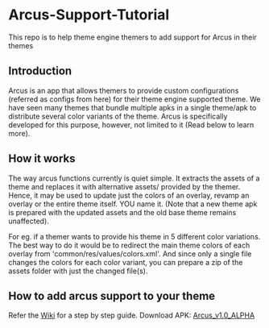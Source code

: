 # Arcus-Support-Tutorial
This repo is to help theme engine themers to add support for Arcus in their themes

Introduction
------------

Arcus is an app that allows themers to provide custom configurations (referred as configs from here) for their theme engine supported theme. We have seen many themes that bundle multiple apks in a single theme/apk to distribute several color variants of the theme. Arcus is specifically developed for this purpose, however, not limited to it (Read below to learn more).

How it works
---------------

The way arcus functions currently is quiet simple. It extracts the assets of a theme and replaces it with alternative assets/ provided by the themer. Hence, it may be used to update just the colors of an overlay, revamp an overlay or the entire theme itself. YOU name it. (Note that a new theme apk is prepared with the updated assets and the old base theme remains unaffected).

For eg. if a themer wants to provide his theme in 5 different color variations. The best way to do it would be to redirect the main theme colors of each overlay from 'common/res/values/colors.xml'. And since only a single file changes the colors for each color variant, you can prepare a zip of the assets folder with just the changed file(s). 

How to add arcus support to your theme
---------------
Refer the [Wiki](https://github.com/dchris87/Arcus-Support-Tutorial/wiki) for a step by step guide.
Download APK: [Arcus_v1.0_ALPHA](https://goo.gl/a07o7o)
